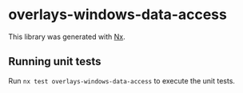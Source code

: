 # overlays-windows-data-access

This library was generated with [Nx](https://nx.dev).


## Running unit tests

Run `nx test overlays-windows-data-access` to execute the unit tests.

